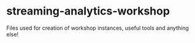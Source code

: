 # streaming-analytics-workshop
Files used for creation of workshop instances, useful tools and anything else!
